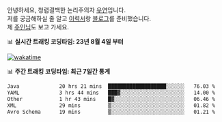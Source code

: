 안녕하세요, 청렴결백한 논리주의자 [우연](https://dev-wooyeon.github.io/quiz-app/)입니다.  
저를 궁금해하실 줄 알고 [이력서](https://ieunune.notion.site/d836ecc9172144d4b39f185b89f16a62)랑 [블로그](https://notion-blog-ieunune.vercel.app)를 준비했습니다.  
제 [주인님](https://www.instagram.com/lovely_hiru_hari_s2/)도 보고 가세요.


📊 **실시간 트래킹 코딩타임: 23년 8월 4일 부터**  

[![wakatime](https://wakatime.com/badge/user/099dd627-fdab-4072-b87a-fa91c7a76d8d.svg?style=for-the-badge)](https://wakatime.com/@099dd627-fdab-4072-b87a-fa91c7a76d8d)

📊 **주간 트래킹 코딩타임: 최근 7일간 통계**

<!--START_SECTION:waka-->

```txt
Java             20 hrs 21 mins  ███████████████████░░░░░░   76.03 %
YAML             3 hrs 44 mins   ███▓░░░░░░░░░░░░░░░░░░░░░   14.00 %
Other            1 hr 43 mins    █▓░░░░░░░░░░░░░░░░░░░░░░░   06.46 %
XML              29 mins         ▒░░░░░░░░░░░░░░░░░░░░░░░░   01.82 %
Avro Schema      19 mins         ▒░░░░░░░░░░░░░░░░░░░░░░░░   01.21 %
```

<!--END_SECTION:waka-->

<!-- ![](./profile-3d-contrib/profile-night-view.svg)-->
